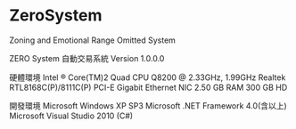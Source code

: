 ﻿# ZeroSystem
Zoning and Emotional Range Omitted System

ZERO System 自動交易系統 Version 1.0.0.0


硬體環境
Intel ® Core(TM)2 Quad CPU Q8200 @ 2.33GHz, 1.99GHz
Realtek RTL8168C(P)/8111C(P) PCI-E Gigabit Ethernet NIC
2.50 GB RAM
300 GB HD


開發環境
Microsoft Windows XP SP3
Microsoft .NET Framework 4.0(含以上)
Microsoft Visual Studio 2010 (C#)